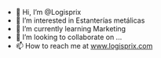 - 👋 Hi, I’m @Logisprix
- 👀 I’m interested in Estanterías metálicas
- 🌱 I’m currently learning Marketing
- 💞️ I’m looking to collaborate on ...
- 📫 How to reach me at www.logisprix.com
<!---
Logisprix/Logisprix is a ✨ special ✨ repository because its `README.md` (this file) appears on your GitHub profile.
You can click the Preview link to take a look at your changes.
--->
